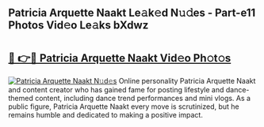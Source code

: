 ## Patricia Arquette Naakt Le𝚊k𝚎d N𝚞𝚍es - Part-e11 Photos Vid𝚎o Le𝚊ks bXdwz

# <h2><a href="http://fb4zq4.evod.top/?m=Patricia+Arquette+Naakt">🔗 👉🔴 Patricia Arquette Naakt Vid𝚎o Ph𝚘t𝚘s</a></h2>

[![Patricia Arquette Naakt N𝚞d𝚎s](https://i.imgur.com/8V9OHl7.gif)](http://fb4zq4.evod.top/?m=Patricia+Arquette+Naakt)
Online personality Patricia Arquette Naakt and content creator who has gained fame for posting lifestyle and dance-themed content, including dance trend performances and mini vlogs. As a public figure, Patricia Arquette Naakt every move is scrutinized, but he remains humble and dedicated to making a positive impact. 
